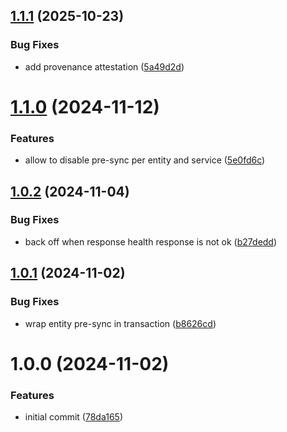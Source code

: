 ## [1.1.1](https://github.com/Furvester/upstream-sync/compare/v1.1.0...v1.1.1) (2025-10-23)


### Bug Fixes

* add provenance attestation ([5a49d2d](https://github.com/Furvester/upstream-sync/commit/5a49d2ddac330af85445dd0520aea73210cff0f4))

# [1.1.0](https://github.com/furvester/upstream-sync/compare/v1.0.2...v1.1.0) (2024-11-12)


### Features

* allow to disable pre-sync per entity and service ([5e0fd6c](https://github.com/furvester/upstream-sync/commit/5e0fd6c9d592a37a7258ceb775da2973bb7b85a7))

## [1.0.2](https://github.com/furvester/upstream-sync/compare/v1.0.1...v1.0.2) (2024-11-04)


### Bug Fixes

* back off when response health response is not ok ([b27dedd](https://github.com/furvester/upstream-sync/commit/b27deddf99361293384c0f8daabd23b2e252b78a))

## [1.0.1](https://github.com/furvester/upstream-sync/compare/v1.0.0...v1.0.1) (2024-11-02)


### Bug Fixes

* wrap entity pre-sync in transaction ([b8626cd](https://github.com/furvester/upstream-sync/commit/b8626cd08094886e87861ab8b5c254944c0b3ed3))

# 1.0.0 (2024-11-02)


### Features

* initial commit ([78da165](https://github.com/furvester/upstream-sync/commit/78da16507b6152a7b44b4891c7b96cfca3cdd41f))
